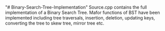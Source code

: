 "# Binary-Search-Tree-Implementation" 
Source.cpp contains the full implementation of a Binary Search Tree. Mafor functions of BST have been implemented including 
tree traversals, insertion, deletion, updating keys, converting the tree to skew tree, mirror tree etc.

